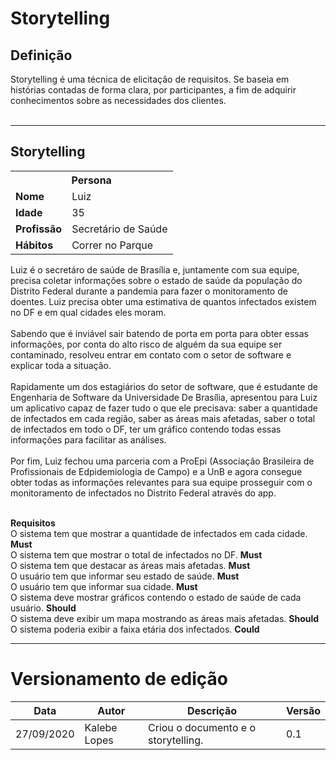 # Storytelling

## Definição
Storytelling é uma técnica de elicitação de requisitos. Se baseia em histórias contadas de forma clara, por participantes, a fim de adquirir conhecimentos sobre as necessidades dos clientes.  
<br/>

---

## Storytelling


<table style="width:100%">
  <tr>
    <th colspan="2"><b>Persona</b></th>
  </tr>
  <tr>
    <td><b>Nome</b></td>
    <td>Luiz</td>
  </tr>
  <tr>
    <td><b>Idade</b></td>
    <td>35</td>
  </tr>
  <tr>
    <td><b>Profissão</b></td>
    <td>Secretário de Saúde</td>
  </tr>
  <tr>
    <td><b>Hábitos</b></td>
    <td>Correr no Parque</td>
  </tr>
</table>

Luiz é o secretáro de saúde de Brasília e, juntamente com sua equipe, precisa coletar informações sobre o estado de saúde da população do Distrito Federal durante a pandemia para fazer o monitoramento de doentes. Luiz precisa obter uma estimativa de quantos infectados existem no DF e em qual cidades eles moram. <br/><br/> Sabendo que é inviável sair batendo de porta em porta para obter essas informações, por conta do alto risco de alguém da sua equipe ser contaminado, resolveu entrar em contato com o setor de software e explicar toda a situação. <br/><br/> Rapidamente um dos estagiários do setor de software, que é estudante de Engenharia de Software da Universidade De Brasília, apresentou para Luiz um aplicativo capaz de fazer tudo o que ele precisava: saber a quantidade de infectados em cada região, saber as áreas mais afetadas, saber o total de infectados em todo o DF, ter um gráfico contendo todas essas informações para facilitar as análises.<br/><br/> Por fim, Luiz fechou uma parceria com a ProEpi (Associação Brasileira de Profissionais de Edpidemiologia de Campo) e a UnB e agora consegue obter todas as informações relevantes para sua equipe prosseguir com o monitoramento de infectados no Distrito Federal através do app.<br/> <br/>  

**Requisitos**<br/>
O sistema tem que mostrar a quantidade de infectados em cada cidade. **Must** <br/>
O sistema tem que mostrar o total de infectados no DF. **Must** <br/>
O sistema tem que destacar as áreas mais afetadas. **Must** <br/>
O usuário tem que informar seu estado de saúde. **Must** <br/>
O usuário tem que informar sua cidade. **Must** <br/>
O sistema deve mostrar gráficos contendo o estado de saúde de cada usuário. **Should** <br/>
O sistema deve exibir um mapa mostrando as áreas mais afetadas. **Should** <br/>
O sistema poderia exibir a faixa etária dos infectados. **Could** <br/>

---

# Versionamento de edição

<table>
  <thead>
    <tr>
      <th>Data</th>
      <th>Autor</th>
      <th>Descrição</th>
      <th>Versão</th>
    </tr>
  </thead>
  <tbody>
    <tr>
      <td>27/09/2020</td>
      <td>Kalebe Lopes</td>
      <td>Criou o documento e o storytelling.</td>
      <td>0.1</td>
    </tr>
  </tbody>
</table>


